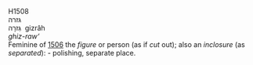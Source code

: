 H1508  
גּזרה  
גִּזרָה ‎ gizrâh  
*ghiz-raw‘*  
Feminine of [1506](h1506) the *figure* or person (as if *cut* out); also
an *inclosure* (as *separated*): - polishing, separate place.  
